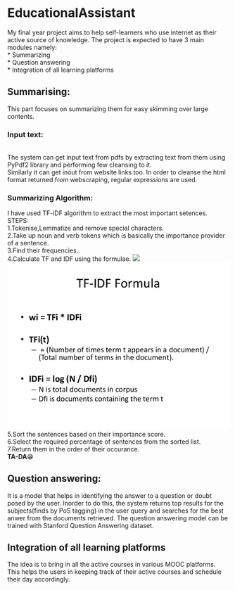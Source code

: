 # EducationalAssistant
My final year project aims to help self-learners who use internet as their active source of knowledge. The project is expected to have 3 main modules namely:
<br>* Summarizing
<br>* Question answering
<br>* Integration of all learning platforms

## Summarising:
This part focuses on summarizing them for easy skimming over large contents.
### Input text:
<br>The system can get input text from pdfs by extracting text from them using PyPdf2 library and performing few cleansing to it.
<br>Similarly it can get inout from website links too. In order to cleanse the html format returned from webscraping, regular expressions are used.
### Summarizing Algorithm:
I have used TF-iDF algorithm to extract the most important setences.
<br>STEPS:
<br><tab>1.Tokenise,Lemmatize and remove special characters.
<br>2.Take up noun and verb tokens which is basically the importance provider of a sentence.
<br>3.Find their frequencies.
<br>4.Calculate TF and IDF using the formulae.
![](/tfidf.png)
![](https://github.com/AthiraKarthe/EducationAssistant/blob/master/tfidf.jpg)
<br>5.Sort the sentences based on their importance score.
<br>6.Select the required percentage  of sentences from the sorted list.
<br>7.Return them in the order of their occurance.
<br>**TA-DA**:grin:
## Question answering:
It is a model that helps in identifying the answer to a question or doubt posed by the user. Inorder to do this, the system returns top results for the subjects(finds by PoS tagging) in the user query and searches for the best anwer from the documents retrieved. The question answering model can be trained with Stanford Question Answering dataset.
## Integration of all learning platforms
The idea is to bring in all the active courses in various MOOC platforms. This helps the users in keeping track of their active courses and schedule their day accordingly.

